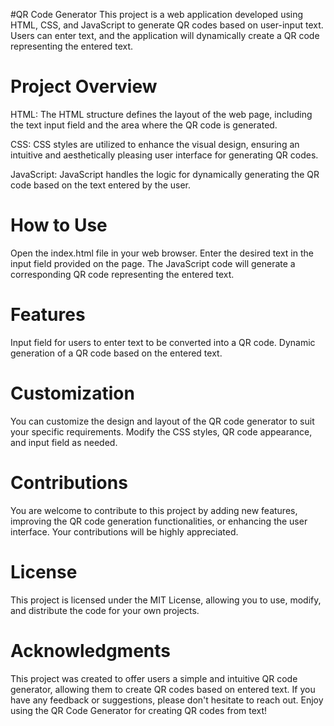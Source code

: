 #QR Code Generator
This project is a web application developed using HTML, CSS, and JavaScript to generate QR codes based on user-input text. Users can enter text, and the application will dynamically create a QR code representing the entered text.

# Project Overview
HTML: The HTML structure defines the layout of the web page, including the text input field and the area where the QR code is generated.

CSS: CSS styles are utilized to enhance the visual design, ensuring an intuitive and aesthetically pleasing user interface for generating QR codes.

JavaScript: JavaScript handles the logic for dynamically generating the QR code based on the text entered by the user.

# How to Use
Open the index.html file in your web browser.
Enter the desired text in the input field provided on the page.
The JavaScript code will generate a corresponding QR code representing the entered text.
# Features
Input field for users to enter text to be converted into a QR code.
Dynamic generation of a QR code based on the entered text.
# Customization
You can customize the design and layout of the QR code generator to suit your specific requirements. Modify the CSS styles, QR code appearance, and input field as needed.

# Contributions
You are welcome to contribute to this project by adding new features, improving the QR code generation functionalities, or enhancing the user interface. Your contributions will be highly appreciated.

# License
This project is licensed under the MIT License, allowing you to use, modify, and distribute the code for your own projects.

# Acknowledgments
This project was created to offer users a simple and intuitive QR code generator, allowing them to create QR codes based on entered text. If you have any feedback or suggestions, please don't hesitate to reach out. Enjoy using the QR Code Generator for creating QR codes from text!
